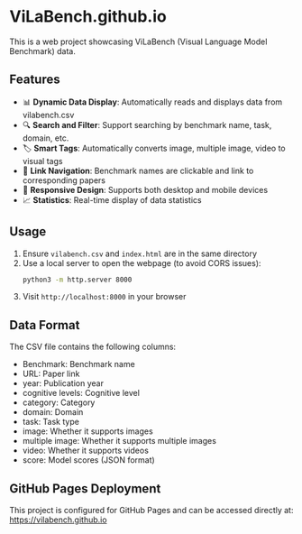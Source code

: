 # ViLaBench.github.io

This is a web project showcasing ViLaBench (Visual Language Model Benchmark) data.

## Features

- 📊 **Dynamic Data Display**: Automatically reads and displays data from vilabench.csv
- 🔍 **Search and Filter**: Support searching by benchmark name, task, domain, etc.
- 🏷️ **Smart Tags**: Automatically converts image, multiple image, video to visual tags
- 🔗 **Link Navigation**: Benchmark names are clickable and link to corresponding papers
- 📱 **Responsive Design**: Supports both desktop and mobile devices
- 📈 **Statistics**: Real-time display of data statistics

## Usage

1. Ensure `vilabench.csv` and `index.html` are in the same directory
2. Use a local server to open the webpage (to avoid CORS issues):
   ```bash
   python3 -m http.server 8000
   ```
3. Visit `http://localhost:8000` in your browser

## Data Format

The CSV file contains the following columns:
- Benchmark: Benchmark name
- URL: Paper link
- year: Publication year
- cognitive levels: Cognitive level
- category: Category
- domain: Domain
- task: Task type
- image: Whether it supports images
- multiple image: Whether it supports multiple images
- video: Whether it supports videos
- score: Model scores (JSON format)

## GitHub Pages Deployment

This project is configured for GitHub Pages and can be accessed directly at: https://vilabench.github.io
